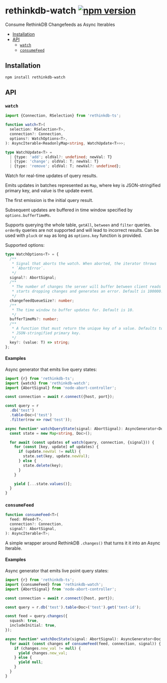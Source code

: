 # rethinkdb-watch [![npm version][npm-image]][npm-url] <!-- omit in toc -->

Consume RethinkDB Changefeeds as Async Iterables

- [Installation](#installation)
- [API](#api)
  - [`watch`](#watch)
  - [`consumeFeed`](#consumefeed)

## Installation

```
npm install rethinkdb-watch
```

## API

### `watch`

```ts
import {Connection, RSelection} from 'rethinkdb-ts';

function watch<T>(
  selection: RSelection<T>,
  connection?: Connection,
  options?: WatchOptions<T>,
): AsyncIterable<ReadonlyMap<string, WatchUpdate<T>>>;

type WatchUpdate<T> =
  | {type: 'add'; oldVal?: undefined; newVal: T}
  | {type: 'change'; oldVal: T; newVal: T}
  | {type: 'remove'; oldVal: T; newVal?: undefined};
```

Watch for real-time updates of query results.

Emits updates in batches represented as `Map`, where key is JSON-stringified
primary key, and value is the update event.

The first emission is the initial query result.

Subsequent updates are buffered in time window specified by
`options.bufferTimeMs`.

Supports querying the whole table, `getAll`, `between` and `filter` queries.
`orderBy` queries are not supported and will lead to incorrect results. Can be
used with `pluck` or `map` as long as `options.key` function is provided.

Supported options:

```ts
type WatchOptions<T> = {
  /**
   * Signal that aborts the watch. When aborted, the iterator throws
   * `AbortError`.
   */
  signal?: AbortSignal;
  /**
   * The number of changes the server will buffer between client reads before it
   * starts dropping changes and generates an error. Default is 100000.
   */
  changefeedQueueSize?: number;
  /**
   * The time window to buffer updates for. Default is 10.
   */
  bufferTimeMs?: number;
  /**
   * A function that must return the unique key of a value. Defaults to
   * JSON-stringified primary key.
   */
  key?: (value: T) => string;
};
```

#### Examples <!-- omit in toc -->

Async generator that emits live query states:

```ts
import {r} from 'rethinkdb-ts';
import {watch} from 'rethinkdb-watch';
import {AbortSignal} from 'node-abort-controller';

const connection = await r.connect({host, port});

const query = r
  .db('test')
  .table<Doc>('test')
  .filter(row => row('test'));

async function* watchQueryState(signal: AbortSignal): AsyncGenerator<Doc[]> {
  const state = new Map<string, Doc>();

  for await (const updates of watch(query, connection, {signal})) {
    for (const [key, update] of updates) {
      if (update.newVal != null) {
        state.set(key, update.newVal);
      } else {
        state.delete(key);
      }
    }

    yield [...state.values()];
  }
}
```

### `consumeFeed`

```ts
function consumeFeed<T>(
  feed: RFeed<T>,
  connection?: Connection,
  signal?: AbortSignal,
): AsyncIterable<T>;
```

A simple wrapper around RethinkDB `.changes()` that turns it it into an Async
Iterable.

#### Examples <!-- omit in toc -->

Async generator that emits live point query states:

```ts
import {r} from 'rethinkdb-ts';
import {consumeFeed} from 'rethinkdb-watch';
import {AbortSignal} from 'node-abort-controller';

const connection = await r.connect({host, port});

const query = r.db('test').table<Doc>('test').get('test-id');

const feed = query.changes({
  squash: true,
  includeInitial: true,
});

async function* watchDocState(signal: AbortSignal): AsyncGenerator<Doc | null> {
  for await (const changes of consumeFeed(feed, connection, signal)) {
    if (changes.new_val != null) {
      yield changes.new_val;
    } else {
      yield null;
    }
  }
}
```

[npm-image]: https://badge.fury.io/js/rethinkdb-watch.svg
[npm-url]: https://badge.fury.io/js/rethinkdb-watch
